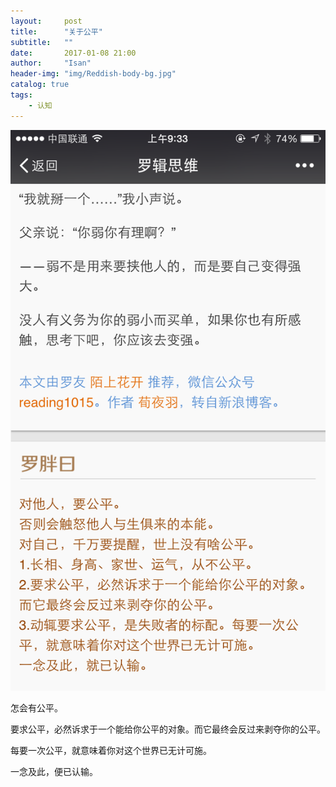 ```yaml
---
layout:     post
title:      "关于公平"
subtitle:   ""
date:       2017-01-08 21:00
author:     "Isan"
header-img: "img/Reddish-body-bg.jpg"
catalog: true
tags:
    - 认知
---
```



![img](/img/in-post/bornedtag/aboutfair.PNG)


怎会有公平。

要求公平，必然诉求于一个能给你公平的对象。而它最终会反过来剥夺你的公平。

每要一次公平，就意味着你对这个世界已无计可施。

一念及此，便已认输。